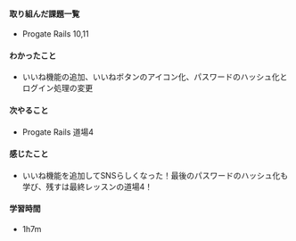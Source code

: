 #### 取り組んだ課題一覧
- Progate Rails 10,11

#### わかったこと
- いいね機能の追加、いいねボタンのアイコン化、パスワードのハッシュ化とログイン処理の変更

#### 次やること
- Progate Rails 道場4

#### 感じたこと
- いいね機能を追加してSNSらしくなった！最後のパスワードのハッシュ化も学び、残すは最終レッスンの道場4！

#### 学習時間
- 1h7m
